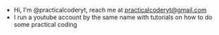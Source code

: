- Hi, I’m @practicalcoderyt, reach me at practicalcoderyt@gmail.com
- I run a youtube account by the same name with tutorials on how to do some practical coding
